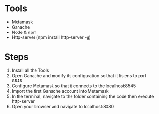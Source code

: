 # Tools

- Metamask
- Ganache
- Node & npm
- Http-server (npm install http-server -g)

# Steps

1. Install all the Tools
2. Open Ganache and modify its configuration so that it listens to port 8545
3. Configure Metamask so that it connects to the localhost:8545
4. Import the first Ganache account into Metamask
5. In the terminal, navigate to the folder containing the code then execute http-server
6. Open your browser and navigate to localhost:8080